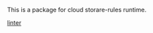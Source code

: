 This is a package for cloud storare-rules runtime.

[linter](https://storage.googleapis.com/firebase-preview-drop/emulator/cloud-storage-rules-runtime-v1.0.2.jar)
